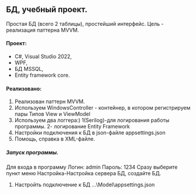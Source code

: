 ## БД, учебный проект.
Простая БД (всего 2 таблицы), простейший интерфейс.
Цель - реализация паттерна MVVM.




#### Проект:
- C#, Visual Studio 2022,
- WPF,
- БД MSSQL,
- Entity framework core.

#### Реализовано:
1. Реализован паттерн MVVM.
2. Используем WindowsController - контейнер, в котором регистрируем пары Типов View и ViewModel
3. Используем два логгера:) 1(Serilog)-для логирования работы программы. 2- логирование Entity Framework
4. Настройки подключения к БД в json-файле appsettings.json
5. Помощь, справка в XML-файле.

##### Запуск программы.
Для входа в программу
Логин: admin
Пароль: 1234
Сразу выберите пункт меню Настройка-Настройка сервера БД,
создайте БД.

1. Настройть подключение к БД ...\Model\appsettings.json